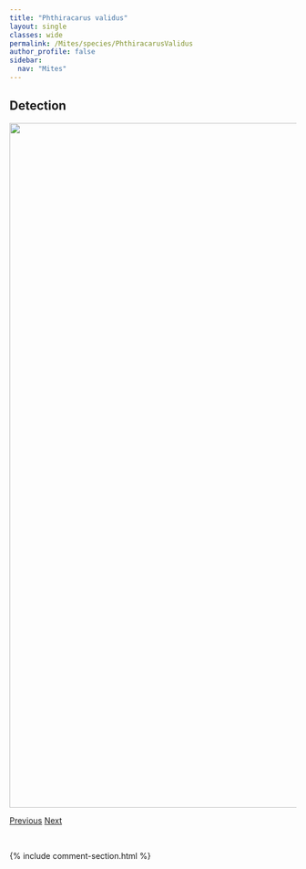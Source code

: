 ```yaml
---
title: "Phthiracarus validus"
layout: single
classes: wide
permalink: /Mites/species/PhthiracarusValidus
author_profile: false
sidebar:
  nav: "Mites"
---
```


<h2>Detection</h2>

<a href="https://drive.google.com/uc?export=view&id=18im3t6FdZ9_7-nTMnxKIAIwz_w5yyWjN">
<img src="https://drive.google.com/uc?export=view&id=18im3t6FdZ9_7-nTMnxKIAIwz_w5yyWjN" height = "1200" width = "800">
</a>


<a href="/DevelopmentWebsite/Mites/species/PhthiracarusSp1LML" class="pagination--pager" title="Phthiracarus sp. 1 LML">Previous</a> <a href="/DevelopmentWebsite/Mites/species/PilogalumnaSp1DEW" class="pagination--pager" title="Pilogalumna sp. 1 DEW">Next</a>

<p>&nbsp;</p>

{% include comment-section.html %}
